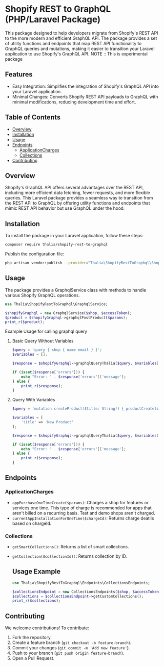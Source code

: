 # Shopify REST to GraphQL (PHP/Laravel Package)

This package designed to help developers migrate from Shopify's REST API to the more modern and efficient GraphQL API. The package provides a set of utility functions and endpoints that map REST API functionality to GraphQL queries and mutations, making it easier to transition your Laravel application to use Shopify's GraphQL API.
NOTE :: This is experimental package 

## Features
 - Easy Integration: Simplifies the integration of Shopify's GraphQL API into your Laravel application.
 - Minimal Changes: Converts Shopify REST API payloads to GraphQL with minimal modifications, reducing development time and effort.

## Table of Contents
- [Overview](#overview)
- [Installation](#installation)
- [Usage](#usage)
- [Endpoints](#endpoints)
  - [ApplicationCharges](#ApplicationCharges)
  - [Collections](#Collections)
- [Contributing](#contributing)


## Overview
Shopify's GraphQL API offers several advantages over the REST API, including more efficient data fetching, fewer requests, and more flexible queries. This Laravel package provides a seamless way to transition from the REST API to GraphQL by offering utility functions and endpoints that mimic REST API behavior but use GraphQL under the hood.

## Installation
To install the package in your Laravel application, follow these steps:

```sh
composer require thalia/shopify-rest-to-graphql
```

Publish the configuration file:

```sh
php artisan vendor:publish --provider="Thalia\ShopifyRestToGraphql\ShopifyRestToGraphqlServiceProvider"
```

## Usage
The package provides a GraphqlService class with methods to handle various Shopify GraphQL operations.

```php
use Thalia\ShopifyRestToGraphql\GraphqlService;

$shopifyGraphql = new GraphqlService($shop, $accessToken);
$product = $shopifyGraphql->graphqlPostProduct($params);
print_r($product);

```

Example Usage for calling graphql query
1. Basic Query Without Variables

    ```php
    $query = 'query { shop { name email } }';
    $variables = [];

    $response = $shopifyGraphql->graphqlQueryThalia($query, $variables);

    if (isset($response['errors'])) {
        echo "Error: " . $response['errors']['message'];
    } else {
        print_r($response);
    }
    ```


2. Query With Variables

    ```php
    $query = 'mutation createProduct($title: String!) { productCreate(input: { title: $title }) { product { id      title } } }';

    $variables = [
        'title' => 'New Product'
    ];

    $response = $shopifyGraphql->graphqlQueryThalia($query, $variables);

    if (isset($response['errors'])) {
        echo "Error: " . $response['errors']['message'];
    } else {
        print_r($response);
    }
    ```

## Endpoints
### ApplicationCharges
- `appPurchaseOneTimeCreate($params)`: Charges a shop for features or services one time. This type of charge is recommended for apps that aren't billed on a recurring basis. Test and demo shops aren't charged.
- `currentAppInstallationForOneTime($chargeId)`: Returns charge deatils based on chargeId.

### Collections
- `getSmartCollections()`: Returns a list of smart collections.
- `getCollection($collectionId))`: Returns collection by ID.

    ## Usage Example
    
    ```php
    use Thalia\ShopifyRestToGraphql\Endpoints\CollectionsEndpoints; 

    $collectionsEndpoint = new CollectionsEndpoints($shop, $accessToken);
    $collections = $collectionsEndpoint->getCustomCollections();
    print_r($collections);
    ```


## Contributing
We welcome contributions! To contribute:
1. Fork the repository.
2. Create a feature branch (`git checkout -b feature-branch`).
3. Commit your changes (`git commit -m 'Add new feature'`).
4. Push to your branch (`git push origin feature-branch`).
5. Open a Pull Request.

